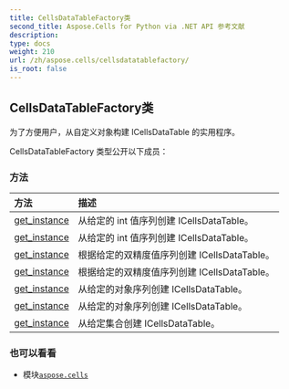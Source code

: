 ```yaml
---
title: CellsDataTableFactory类
second_title: Aspose.Cells for Python via .NET API 参考文献
description:
type: docs
weight: 210
url: /zh/aspose.cells/cellsdatatablefactory/
is_root: false
---
```

## CellsDataTableFactory类
为了方便用户，从自定义对象构建 ICellsDataTable 的实用程序。



CellsDataTableFactory 类型公开以下成员：

### 方法
|方法|描述|
| :- | :- |
| [get_instance](/cells/python-net/zh/aspose.cells/cellsdatatablefactory/get_instance/#list-list) |从给定的 int 值序列创建 ICellsDataTable。|
| [get_instance](/cells/python-net/zh/aspose.cells/cellsdatatablefactory/get_instance/#list-bool) |从给定的 int 值序列创建 ICellsDataTable。|
| [get_instance](/cells/python-net/zh/aspose.cells/cellsdatatablefactory/get_instance/#list-list) |根据给定的双精度值序列创建 ICellsDataTable。|
| [get_instance](/cells/python-net/zh/aspose.cells/cellsdatatablefactory/get_instance/#list-bool) |根据给定的双精度值序列创建 ICellsDataTable。|
| [get_instance](/cells/python-net/zh/aspose.cells/cellsdatatablefactory/get_instance/#list-list) |从给定的对象序列创建 ICellsDataTable。|
| [get_instance](/cells/python-net/zh/aspose.cells/cellsdatatablefactory/get_instance/#list-bool) |从给定的对象序列创建 ICellsDataTable。|
| [get_instance](/cells/python-net/zh/aspose.cells/cellsdatatablefactory/get_instance/#list) |从给定集合创建 ICellsDataTable。|



### 也可以看看
* 模块[`aspose.cells`](..)

